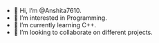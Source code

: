 - 👋 Hi, I’m @Anshita7610.
- 👀 I’m interested in Programming.
- 🌱 I’m currently learning C++.
- 💞️ I’m looking to collaborate on different projects.

<!---
Anshita7610/Anshita7610 is a ✨ special ✨ repository because its `README.md` (this file) appears on your GitHub profile.
You can click the Preview link to take a look at your changes.
--->
